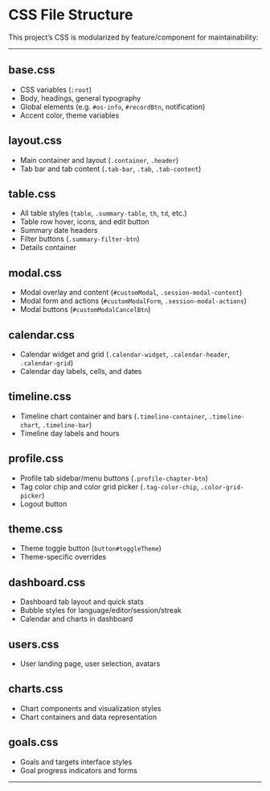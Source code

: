 # CSS File Structure

This project’s CSS is modularized by feature/component for maintainability:

---

## base.css

- CSS variables (`:root`)
- Body, headings, general typography
- Global elements (e.g. `#os-info`, `#recordBtn`, notification)
- Accent color, theme variables

## layout.css

- Main container and layout (`.container`, `.header`)
- Tab bar and tab content (`.tab-bar`, `.tab`, `.tab-content`)

## table.css

- All table styles (`table`, `.summary-table`, `th`, `td`, etc.)
- Table row hover, icons, and edit button
- Summary date headers
- Filter buttons (`.summary-filter-btn`)
- Details container

## modal.css

- Modal overlay and content (`#customModal`, `.session-modal-content`)
- Modal form and actions (`#customModalForm`, `.session-modal-actions`)
- Modal buttons (`#customModalCancelBtn`)

## calendar.css

- Calendar widget and grid (`.calendar-widget`, `.calendar-header`, `.calendar-grid`)
- Calendar day labels, cells, and dates

## timeline.css

- Timeline chart container and bars (`.timeline-container`, `.timeline-chart`, `.timeline-bar`)
- Timeline day labels and hours

## profile.css

- Profile tab sidebar/menu buttons (`.profile-chapter-btn`)
- Tag color chip and color grid picker (`.tag-color-chip`, `.color-grid-picker`)
- Logout button

## theme.css

- Theme toggle button (`button#toggleTheme`)
- Theme-specific overrides

## dashboard.css

- Dashboard tab layout and quick stats
- Bubble styles for language/editor/session/streak
- Calendar and charts in dashboard

## users.css

- User landing page, user selection, avatars

## charts.css

- Chart components and visualization styles
- Chart containers and data representation

## goals.css

- Goals and targets interface styles
- Goal progress indicators and forms

---
